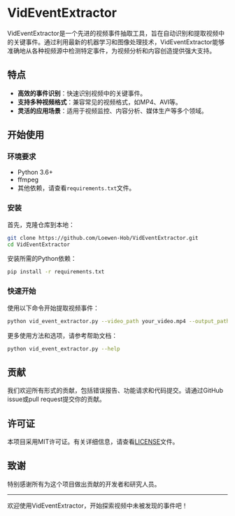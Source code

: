 

# VidEventExtractor

VidEventExtractor是一个先进的视频事件抽取工具，旨在自动识别和提取视频中的关键事件。通过利用最新的机器学习和图像处理技术，VidEventExtractor能够准确地从各种视频源中检测特定事件，为视频分析和内容创造提供强大支持。

## 特点

- **高效的事件识别**：快速识别视频中的关键事件。
- **支持多种视频格式**：兼容常见的视频格式，如MP4、AVI等。
- **灵活的应用场景**：适用于视频监控、内容分析、媒体生产等多个领域。

## 开始使用

### 环境要求

- Python 3.6+
- ffmpeg
- 其他依赖，请查看`requirements.txt`文件。

### 安装

首先，克隆仓库到本地：

```bash
git clone https://github.com/Loewen-Hob/VidEventExtractor.git
cd VidEventExtractor
```

安装所需的Python依赖：

```bash
pip install -r requirements.txt
```

### 快速开始

使用以下命令开始提取视频事件：

```bash
python vid_event_extractor.py --video_path your_video.mp4 --output_path output_folder
```

更多使用方法和选项，请参考帮助文档：

```bash
python vid_event_extractor.py --help
```

## 贡献

我们欢迎所有形式的贡献，包括错误报告、功能请求和代码提交。请通过GitHub issue或pull request提交你的贡献。

## 许可证

本项目采用MIT许可证。有关详细信息，请查看[LICENSE](LICENSE)文件。

## 致谢

特别感谢所有为这个项目做出贡献的开发者和研究人员。

---
欢迎使用VidEventExtractor，开始探索视频中未被发现的事件吧！
```
